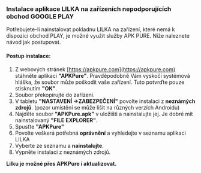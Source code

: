 ### Instalace aplikace LILKA na zařízeních nepodporujících obchod GOOGLE PLAY

Potřebujete-li nainstalovat pokladnu LILKA na zařízení, které nemá k dispozici obchod PLAY, je možné využít služby APK PURE. Níže naleznete návod jak postupovat.

#### Postup instalace:

1. Z webových stránek [https://apkpure.com](https://apkpure.com) stáhněte aplikaci **"APKPure"**. Pravděpodobně Vám vyskočí systémová hláška, že soubor může poškodit vaše zařízení. Tuto potvrďte pouze stisknutím **"OK"**.
2. Soubor překopírujte do zařízení.
3. V tabletu **"NASTAVENÍ -&gt;ZABEZPEČENÍ"** povolte instalaci z **neznámých zdrojů**. \(pozor umístění se může lišit na různých verzích Androidu\)
4. Najděte soubor **"APKPure.apk"** v uložišti a nainstalujte jej. Je dobré mít nainstalovaný **"FILE EXPLORER"**.
5. Spusťte **"APKPure"**
6. Povolte veškerá potřebná **oprávnění** a vyhledejte v seznamu aplikaci LILKA
7. Vyberte ze seznamu a **nainstalujte**.
8. Vypněte instalaci z neznámých zdrojů.

**Lilku je možné přes APKPure i aktualizovat.**

